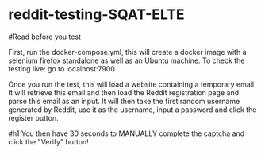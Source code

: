 # reddit-testing-SQAT-ELTE

#Read before you test

First, run the docker-compose.yml, this will create a docker image with a selenium firefox standalone as well as an Ubuntu machine.
To check the testing live: go to localhost:7900

Once you run the test, this will load a website containing a temporary email. It will retrieve this email and then load the Reddit registration page and parse this email as an input.
It will then take the first random username generated by Reddit, use it as the username, input a password and click the register button.

#h1 You then have 30 seconds to MANUALLY complete the captcha and click the "Verify" button!
